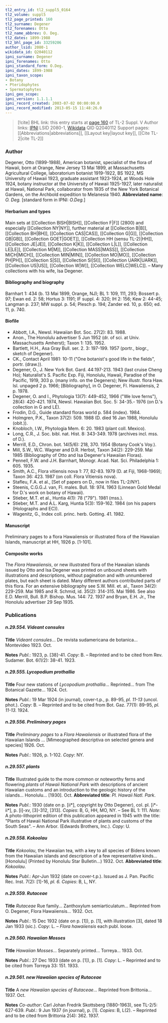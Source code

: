 ```yaml
---
tl2_entry_id: tl2_suppl5_0164
tl2_volume: suppl5
tl2_page_printed: 160
tl2_surname: Degener
tl2_forenames: Otto
tl2_name_abbrev: O. Deg.
tl2_dates: 1899-1988
tl2_bhl_page_id: 33259206
author_lsid: 2080-1
wikidata_id: Q2040112
ipni_surname: Degener
ipni_forenames: Otto
ipni_standard_form: O.Deg.
ipni_dates: 1899-1988
ipni_taxon_scope: 
- Botany
- Pteridophytes
- Spermatophytes
ipni_geo_scope: 
ipni_version: 1.1.1.1
ipni_record_created: 2003-07-02 00:00:00.0
ipni_record_modified: 2013-05-15 11:48:26.0
---
```


> [!cite] BHL link: this entry starts at [page 160](https://www.biodiversitylibrary.org/page/33259206) of TL-2 Suppl. V
> Author links: [IPNI](https://www.ipni.org/a/2080-1) LSID 2080-1, [Wikidata](https://www.wikidata.org/wiki/Q2040112) QID Q2040112
> Support pages: [[Abbreviations|abbreviations]], [[Layout key|layout key]], [[Cite TL-2|cite TL-2]]

### Author

Degener, Otto (1899-1988), American botanist, specialist of the flora of Hawaii, born at Orange, New Jersey 13 Mai 1899, at Massachusetts Agricultural College, laboratorium botanist 1919-1922, BS 1922, MS University of Hawaii 1923, graduate assistant 1923-1924, at Woods Hole 1924, botany instructor at the University of Hawaii 1925-1927, later naturalist at Hawaii, National Park, collaborator from 1935 of the New York Botanical Gardens, on the Archbold expedition to Melanesia 1940. 
**Abbreviated name**: *O. Deg.* \[standard form in IPNI: *O.Deg.*\]

#### Herbarium and types

Main sets at [[Collection BISH|BISH]], [[Collection F|F]] (2800) and especially [[Collection NY|NY]], further material at [[Collection B|B]], [[Collection BH|BH]], [[Collection CAS|CAS]], [[Collection G|G]], [[Collection GB|GB]], [[Collection GOET|GOET]], [[Collection HH (sensu TL-2)|HH]], [[Collection JE|JE]], [[Collection K|K]], [[Collection L|L]], [[Collection LE|LE]], [[Collection M|M]], [[Collection MASS|MASS]], [[Collection MICH|MICH]], [[Collection MIN|MIN]], [[Collection MO|MO]], [[Collection PH|PH]], [[Collection S|S]], [[Collection SI|SI]], [[Collection UARK|UARK]], [[Collection US|US]], [[Collection W|W]], [[Collection WELC|WELC]]. – Many collections with his wife, Isa Degener.

#### Bibliography and biography

Barnhart 1: 434 (b. 13 Mai 1899, Orange, NJ); BL 1: 109, 111, 293; Bossert p. 97; Ewan ed. 2: 58; Hortus 3: 1191; IF suppl. 4: 320; IH 2: 156; Kew 2: 44-45; Langman p. 237; MW suppl. p. 54; Plesch p. 194; Zander ed. 10, p. 650; ed. 11, p. 740.

#### Biofile

- Abbott, I.A., Newsl. Hawaiian Bot. Soc. 27(2): 83. 1988.
- Anon., The Honolulu advertiser 5 Jun 1952 (dr. of sci. at Univ. Massachusetts Amherst); Taxon 1: 135. 1952.
- Bartlett, H.H., Asa Gray Bull. ser. 2. 3: 197-199. 1957 (portr., biogr., sketch of Degener).
- CK., Contact April 1981: 10-11 ("One botanist's good life in the fields", portr. (draw.)).
- Degener, O., J. New York Bot. Gard. 44:197-213. 1943 (last cruise Cheng Ho); Naturalist's S. Pacific Exp. Fiji, Honolulu, Hawaii, Paradise of the Pacific, 1919, 303 p. (many info. on the Degeners); New illustr. flora Haw. Isl. unpaged 2 p. 1966; \[Bibliography\], in O. Degener, Fl. Hawaiiensis, 2 p. 1978.
- Degener, O. and I., Phytologia 13(7): 449-452, 1966 ("We love ferns"), 28(4): 420-421. 1974, Newsl. Hawaiian Bot. Soc. 5: 34-35.- 1976 (on D.'s collection in G and LE).
- Frodin, D.G., Guide standard floras world p. 584 (index). 1984.
- Holmgren, P.K., Taxon 37(2): 509. 1988 (D. died 16 Jan 1988, Honolulu (obit.)).
- Knobloch, I.W., Phytologia Mem. 6: 20. 1983 (plant coll. Mexico).
- Long, C.R., J. Soc. bibl. nat. Hist. 8: 343-349. 1978 (archives incl. mss. of D.).
- Merrill, E.D., Chron. bot. 14(5/6): 218, 370. 1954 (Botany Cook's Voy.).
- Mill, S.W., W.C. Wagner and D.R. Herbst, Taxon 34(2): 229-259. Mai 1985 (Bibliography of Otto and Isa Degener's Hawaiian Floras).
- Pennell, F.W. and J.H. Barnhart, Monogr. Acad. Nat. Sci. Philadelphia 1: 605. 1935.
- Smith, A.C., Flora vitiensis nova 1: 77, 82-83. 1979 (D. at Fiji, 1968-1969); Taxon 36: 423. 1987 (on coll. Flora Vitiensis nova).
- Stafleu, F.A. et al., \[Set of papers on D., now in files TL-2/NY\].
- Steenis, C.G.G.J. van, Fl. males. Bull. 18: 974. 1963 (Linnean Gold Medal for D.'s work on botany of Hawaii).
- Stieber, M.T. et al., Huntia 4(1): 78 ("79"). 1981 (mss.).
- Stieber, M.T. and A.L. Karg, Huntia 5(3): 159-162. 1984 (on his papers (Holographs and EC)).
- Wagenitz, G., Index coll. princ. herb. Gotting. 41. 1982.

#### Manuscript

Preliminary pages to a flora Hawaiiensis or illustrated flora of the Hawaiian Islands, manuscript at HH, 1926 p. \[1-101\].

#### Composite works

The *Flora Hawaiiensis*, or new illustrated flora of the Hawaiian islands issued by Otto and Isa Degener was printed on unbound sheets with illustrations and descriptions, without pagination and with unnumbered plates, but each sheet is dated. Many different authors contributed parts of this flora. For an extensive bibliography see S.W. Mill. et. al., Taxon 34(2): 229-259. Mai 1985 and R. Schmid, id. 35(2): 314-315. Mai 1986. See also E.D. Merrill, Bull. B.P. Bishop. Mus. 144: 72. 1937 and Bryan, E.H. Jr., The Honolulu advertiser 29 Sep 1935.

### Publications

##### n.29.554. Videant consules

**Title**
*Videant consules*... De revista sudamericana de botanica... Montevideo 1923. Oct.

**Notes**
*Publ*.: 1923, p. \[38\]-41. *Copy*: B. – Reprinted and to be cited from Rev. Sudamer. Bot. 6(1/2): 38-41. 1923.

##### n.29.555. Lycopodium prothallia

**Title**
Four new stations of *Lycopodium prothallia*... Reprinted... from The Botanical Gazette... 1924. Oct.

**Notes**
*Publ*.: 19 Mar 1924 (in journal), cover-t.p., p. 89-95, *pl. 11-13* (uncol. phot.). *Copy*: B. – Reprinted and to be cited from Bot. Gaz. 77(1): 89-95, *pl. 11-13.* 1924.

##### n.29.556. Preliminary pages

**Title**
*Preliminary pages* to a *Flora Hawaiiensis* or illustrated flora of the Hawaiian Islands ... \[Mimeographed descriptiva on selected genera and species\] 1926. Oct.

**Notes**
*Publ*.: 1926, p. 1-102. *Copy*: NY.

##### n.29.557. plants

**Title**
Illustrated guide to the more common or noteworthy ferns and flowering *plants* of *Hawaii National Park* with descriptions of ancient Hawaiian customs and an introduction to the geologic history of the islands... Honolulu... \[1930\]. Oct.
**Abbreviated title**: *Pl. Hawaii Natl. Park*.

**Notes**
*Publ*.: 1930 (date on p. \[ii\*\], copyright by Otto Degener), col. pl. \[i\*-ii\*\], p. \[i\]-xv, \[3\]-312, \[313\]. *Copies*: B, G, HH, MO, NY. – See BL 1: 111.
*Note*: A photo-lithoprint edition of this publication appeared in 1945 with the title: "Plants of Hawaii National Park illustrative of plants and customs of the South Seas". – Ann Arbor. (Edwards Brothers, Inc.). *Copy*: U.

##### n.29.558. Kokoolau

**Title**
*Kokoolau*, the Hawaiian tea, with a key to all species of Bidens known from the Hawaiian islands and description of a few representative kinds... \[Honolulu\] (Printed by Honolulu Star Bulletin...) 1932. Oct.
**Abbreviated title**: *Kokoolau*.

**Notes**
*Publ*.: Apr-Jun 1932 (date on cover-t.p.). Issued as J. Pan. Pacific Rec. Inst. 7(2): \[1\]-16, *pl. 6.* *Copies*: B, L, NY.

##### n.29.559. Rutaceae

**Title**
*Rutaceae* Rue family... Zanthoxylum semiarticulatum... Reprinted from O. Degener, Flora Hawaiiensis... 1932. Oct.

**Notes**
*Publ*.: 15 Dec 1932 (date on p. \[1\]), p. \[1\], with illustration \[3\], dated 18 Jan 1933 (sic.). *Copy*: L. – *Flora hawaiiensis* each publ. loose.

##### n.29.560. Hawaiian Mosses

**Title**
*Hawaiian Mosses*... Separately printed... Torreya... 1933. Oct.

**Notes**
*Publ*.: 27 Dec 1933 (date on p. \[1\]), p. \[1\]. *Copy*: L. – Reprinted and to be cited from Torreya 33: 151. 1933.

##### n.29.561. new Hawaiian species of Rutaceae

**Title**
A *new Hawaiian species of Rutaceae*... Reprinted from Brittonia... 1937. Oct.

**Notes**
*Co-author*: Carl Johan Fredrik Skottsberg (1880-1963), see TL-2/5: 627-639.
*Publ*.: 9 Jun 1937 (in journal), p. \[1\]. *Copies*: B, L(2). – Reprinted and to be cited from Brittonia 2(4): 362. 1937.


